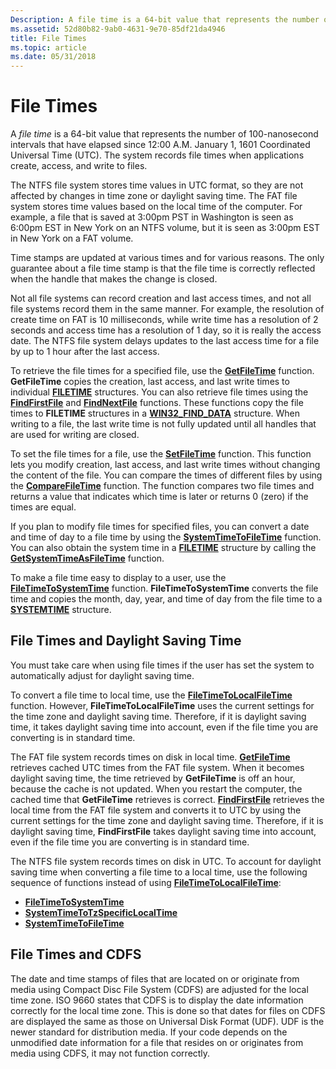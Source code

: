 ```yaml
---
Description: A file time is a 64-bit value that represents the number of 100-nanosecond intervals that have elapsed since 12:00 A.M. January 1, 1601 Coordinated Universal Time (UTC). The system records file times when applications create, access, and write to files.
ms.assetid: 52d80b82-9ab0-4631-9e70-85df21da4946
title: File Times
ms.topic: article
ms.date: 05/31/2018
---
```


# File Times

A *file time* is a 64-bit value that represents the number of 100-nanosecond intervals that have elapsed since 12:00 A.M. January 1, 1601 Coordinated Universal Time (UTC). The system records file times when applications create, access, and write to files.

The NTFS file system stores time values in UTC format, so they are not affected by changes in time zone or daylight saving time. The FAT file system stores time values based on the local time of the computer. For example, a file that is saved at 3:00pm PST in Washington is seen as 6:00pm EST in New York on an NTFS volume, but it is seen as 3:00pm EST in New York on a FAT volume.

Time stamps are updated at various times and for various reasons. The only guarantee about a file time stamp is that the file time is correctly reflected when the handle that makes the change is closed.

Not all file systems can record creation and last access times, and not all file systems record them in the same manner. For example, the resolution of create time on FAT is 10 milliseconds, while write time has a resolution of 2 seconds and access time has a resolution of 1 day, so it is really the access date. The NTFS file system delays updates to the last access time for a file by up to 1 hour after the last access.

To retrieve the file times for a specified file, use the [**GetFileTime**](/windows/desktop/api/FileAPI/nf-fileapi-getfiletime) function. **GetFileTime** copies the creation, last access, and last write times to individual [**FILETIME**](https://msdn.microsoft.com/library/ms724284(v=VS.85).aspx) structures. You can also retrieve file times using the [**FindFirstFile**](https://docs.microsoft.com/windows/desktop/api/fileapi/nf-fileapi-findfirstfilea) and [**FindNextFile**](https://docs.microsoft.com/windows/desktop/api/fileapi/nf-fileapi-findnextfilea) functions. These functions copy the file times to **FILETIME** structures in a [**WIN32\_FIND\_DATA**](https://docs.microsoft.com/windows/desktop/api/minwinbase/ns-minwinbase-win32_find_dataa) structure. When writing to a file, the last write time is not fully updated until all handles that are used for writing are closed.

To set the file times for a file, use the [**SetFileTime**](/windows/desktop/api/FileAPI/nf-fileapi-setfiletime) function. This function lets you modify creation, last access, and last write times without changing the content of the file. You can compare the times of different files by using the [**CompareFileTime**](/windows/desktop/api/FileAPI/nf-fileapi-comparefiletime) function. The function compares two file times and returns a value that indicates which time is later or returns 0 (zero) if the times are equal.

If you plan to modify file times for specified files, you can convert a date and time of day to a file time by using the [**SystemTimeToFileTime**](https://msdn.microsoft.com/library/ms724948(v=VS.85).aspx) function. You can also obtain the system time in a [**FILETIME**](https://msdn.microsoft.com/library/ms724284(v=VS.85).aspx) structure by calling the [**GetSystemTimeAsFileTime**](https://msdn.microsoft.com/library/ms724397(v=VS.85).aspx) function.

To make a file time easy to display to a user, use the [**FileTimeToSystemTime**](https://msdn.microsoft.com/library/ms724280(v=VS.85).aspx) function. **FileTimeToSystemTime** converts the file time and copies the month, day, year, and time of day from the file time to a [**SYSTEMTIME**](https://msdn.microsoft.com/library/ms724950(v=VS.85).aspx) structure.

## File Times and Daylight Saving Time

You must take care when using file times if the user has set the system to automatically adjust for daylight saving time.

To convert a file time to local time, use the [**FileTimeToLocalFileTime**](/windows/desktop/api/FileAPI/nf-fileapi-filetimetolocalfiletime) function. However, **FileTimeToLocalFileTime** uses the current settings for the time zone and daylight saving time. Therefore, if it is daylight saving time, it takes daylight saving time into account, even if the file time you are converting is in standard time.

The FAT file system records times on disk in local time. [**GetFileTime**](/windows/desktop/api/FileAPI/nf-fileapi-getfiletime) retrieves cached UTC times from the FAT file system. When it becomes daylight saving time, the time retrieved by **GetFileTime** is off an hour, because the cache is not updated. When you restart the computer, the cached time that **GetFileTime** retrieves is correct. [**FindFirstFile**](https://docs.microsoft.com/windows/desktop/api/fileapi/nf-fileapi-findfirstfilea) retrieves the local time from the FAT file system and converts it to UTC by using the current settings for the time zone and daylight saving time. Therefore, if it is daylight saving time, **FindFirstFile** takes daylight saving time into account, even if the file time you are converting is in standard time.

The NTFS file system records times on disk in UTC. To account for daylight saving time when converting a file time to a local time, use the following sequence of functions instead of using [**FileTimeToLocalFileTime**](/windows/desktop/api/FileAPI/nf-fileapi-filetimetolocalfiletime):

-   [**FileTimeToSystemTime**](https://msdn.microsoft.com/library/ms724280(v=VS.85).aspx)
-   [**SystemTimeToTzSpecificLocalTime**](https://msdn.microsoft.com/library/ms724949(v=VS.85).aspx)
-   [**SystemTimeToFileTime**](https://msdn.microsoft.com/library/ms724948(v=VS.85).aspx)

## File Times and CDFS

The date and time stamps of files that are located on or originate from media using Compact Disc File System (CDFS) are adjusted for the local time zone. ISO 9660 states that CDFS is to display the date information correctly for the local time zone. This is done so that dates for files on CDFS are displayed the same as those on Universal Disk Format (UDF). UDF is the newer standard for distribution media. If your code depends on the unmodified date information for a file that resides on or originates from media using CDFS, it may not function correctly.

 

 



